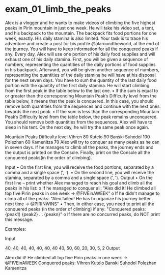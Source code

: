 # exam_01_limb_the_peaks
Alex is a vlogger and he wants to make videos of climbing the five highest peaks in Pirin mountain in just one week.  He will take his video set, a tent, and his backpack to the mountain. The backpack fits food portions for one week, exactly. His daily stamina is also limited. Your task is to trace his adventure and create a post for his profile @alaroundtheworld, at the end of the journey.
You will have to keep information for all the conquered peaks if any.
Every day, Alex will use one portion of his daily food supplies and will exhaust one of his daily stamina.
First, you will be given a sequence of numbers, representing the quantities of the daily portions of food supplies in his backpack.
Afterward, you will be given another sequence of numbers, representing the quantities of the daily stamina he will have at his disposal for the next seven days.
You have to sum the quantity of the last daily food portion with the quantity of the first daily stamina. He will start climbing from the first peak in the table below to the last one.
•	If the sum is equal to or greater than the corresponding Mountain Peak’s Difficulty level from the table below, it means that the peak is conquered. In this case, you should remove both quantities from the sequences and continue with the next ones towards the next peak.
•	If the sum is less than the corresponding Mountain Peak’s Difficulty level from the table below, the peak remains unconquered. You should remove both quantities from the sequences. Alex will have to sleep in his tent. On the next day, he will try the same peak once again.

Mountain Peaks	Difficulty level
Vihren	80
Kutelo	90
Banski Suhodol	100
Polezhan	60
Kamenitza	70
Alex will try to conquer as many peaks as he can in seven days. If he manages to climb all the peaks, the journey ends and the output is printed on the Console.
Finally, print on the Console all the conquered peaks(in the order of climbing).

Input
•	On the first line, you will receive the food portions, separated by a comma and a single space (', '). 
•	On the second line, you will receive the stamina, separated by a comma and a single space (', ').
Output
•	On the first line – print whether Alex managed to reach his goal and climb all the peaks in his list:
o	If he managed to conquer all: "Alex did it! He climbed all top five Pirin peaks in one week -> @FIVEinAWEEK"
o	If he didn't manage to climb all of the peaks: "Alex failed! He has to organize his journey better next time -> @PIRINWINS"
•	Then, in either case, you need to print all the conquered peaks (in the order of climbing) if any:
"Conquered peaks:
{peak1}
{peak2}
…
{peakn}"
o	If there are no concurred peaks, do NOT print this message.


Examples:


Input


40, 40, 40, 40, 40, 40, 40
40, 50, 60, 20, 30, 5, 2
Output

Alex did it! He climbed all top five Pirin peaks in one week -> @FIVEinAWEEK
Conquered peaks:
Vihren
Kutelo
Banski Suhodol
Polezhan
Kamenitza
